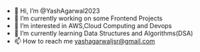 - 👋 Hi, I’m @YashAgarwal2023
- 🌱 I’m currently working on some Frontend Projects
- 👀 I’m interested in AWS,Cloud Computing and Devops
- 🌱 I’m currently learning Data Structures and Algorithms(DSA)
- 📫 How to reach me yashagarwaljsr@gmail.com

<!---
YashAgarwal2023/YashAgarwal2023 is a ✨ special ✨ repository because its `README.md` (this file) appears on your GitHub profile.
You can click the Preview link to take a look at your changes.
--->
